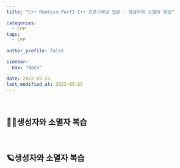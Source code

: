 ```yaml
---
title: "C++ Rookiss Part1 C++ 프로그래밍 입문 : 생성자와 소멸자 복습"

categories:
  - CPP
tags:
  - CPP

author_profile: false

sidebar:
  nav: "docs"

date: 2022-05-23
last_modified_at: 2022-05-23
---
```


<br>

## 🙇‍♀️생성자와 소멸자 복습


<br>

## 🪐생성자와 소멸자 복습